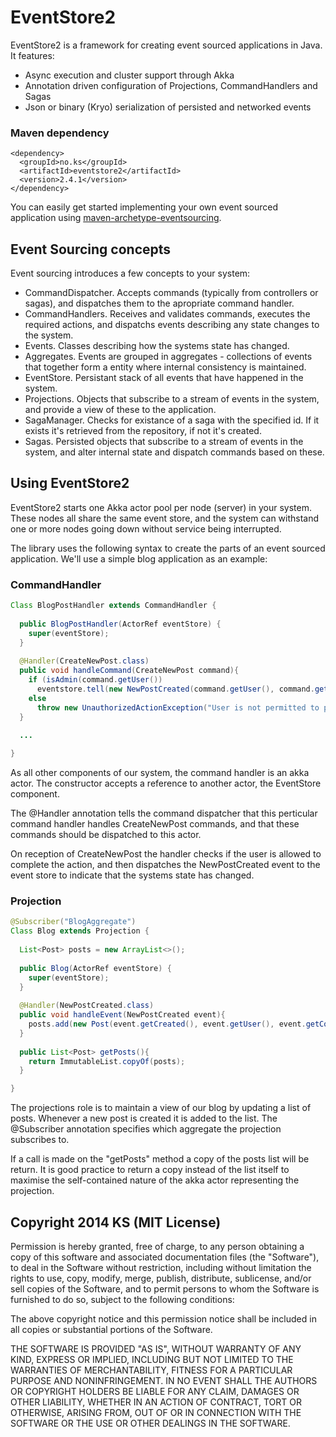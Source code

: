EventStore2
===========

EventStore2 is a framework for creating event sourced applications in Java. It features:

* Async execution and cluster support through Akka
* Annotation driven configuration of Projections, CommandHandlers and Sagas
* Json or binary (Kryo) serialization of persisted and networked events

### Maven dependency
```
<dependency>
  <groupId>no.ks</groupId>
  <artifactId>eventstore2</artifactId>
  <version>2.4.1</version>
</dependency>
```
You can easily get started implementing your own event sourced application using [maven-archetype-eventsourcing](https://github.com/bouvet-openlab/maven-archetype-eventsourcing/).

Event Sourcing concepts
-----------------------

Event sourcing introduces a few concepts to your system:

* CommandDispatcher. Accepts commands (typically from controllers or sagas), and dispatches them to the apropriate command handler.
* CommandHandlers. Receives and validates commands, executes the required actions, and dispatchs events describing any state changes to the system.
* Events. Classes describing how the systems state has changed.
* Aggregates. Events are grouped in aggregates - collections of events that together form a entity where internal consistency is maintained.
* EventStore. Persistant stack of all events that have happened in the system.
* Projections. Objects that subscribe to a stream of events in the system, and provide a view of these to the application.
* SagaManager. Checks for existance of a saga with the specified id. If it exists it's retrieved from the repository, if not it's created.
* Sagas. Persisted objects that subscribe to a stream of events in the system, and alter internal state and dispatch commands based on these.

Using EventStore2
-----------------

EventStore2 starts one Akka actor pool per node (server) in your system. These nodes all share the same event store, and the system can withstand one or more nodes going down without service being interrupted. 

The library uses the following syntax to create the parts of an event sourced application. We'll use a simple blog application as an example:

### CommandHandler
```java
Class BlogPostHandler extends CommandHandler {
  
  public BlogPostHandler(ActorRef eventStore) {
    super(eventStore);
  }
  
  @Handler(CreateNewPost.class)
  public void handleCommand(CreateNewPost command){
    if (isAdmin(command.getUser())
      eventstore.tell(new NewPostCreated(command.getUser(), command.getContent);
    else
      throw new UnauthorizedActionException("User is not permitted to post to this blog");
  }
  
  ...

}
```
As all other components of our system, the command handler is an akka actor. The constructor accepts a reference to another actor, the EventStore component. 

The @Handler annotation tells the command dispatcher that this perticular command handler handles CreateNewPost commands, and that these commands should be dispatched to this actor.

On reception of CreateNewPost the handler checks if the user is allowed to complete the action, and then dispatches the NewPostCreated event to the event store to indicate that the systems state has changed.

### Projection
```java
@Subscriber("BlogAggregate")
Class Blog extends Projection {
  
  List<Post> posts = new ArrayList<>();
  
  public Blog(ActorRef eventStore) {
    super(eventStore);
  }
  
  @Handler(NewPostCreated.class)
  public void handleEvent(NewPostCreated event){
    posts.add(new Post(event.getCreated(), event.getUser(), event.getContent());   
  }
  
  public List<Post> getPosts(){
    return ImmutableList.copyOf(posts);
  }

}
```
The projections role is to maintain a view of our blog by updating a list of posts. Whenever a new post is created it is added to the list. The @Subscriber annotation specifies which aggregate the projection subscribes to.

If a call is made on the "getPosts" method a copy of the posts list will be return. It is good practice to return a copy instead of the list itself to maximise the self-contained nature of the akka actor representing the projection.



Copyright 2014 KS (MIT License)
-------------------------------

Permission is hereby granted, free of charge, to any person obtaining a copy
of this software and associated documentation files (the "Software"), to deal
in the Software without restriction, including without limitation the rights
to use, copy, modify, merge, publish, distribute, sublicense, and/or sell
copies of the Software, and to permit persons to whom the Software is
furnished to do so, subject to the following conditions:

The above copyright notice and this permission notice shall be included in
all copies or substantial portions of the Software.

THE SOFTWARE IS PROVIDED "AS IS", WITHOUT WARRANTY OF ANY KIND, EXPRESS OR
IMPLIED, INCLUDING BUT NOT LIMITED TO THE WARRANTIES OF MERCHANTABILITY,
FITNESS FOR A PARTICULAR PURPOSE AND NONINFRINGEMENT. IN NO EVENT SHALL THE
AUTHORS OR COPYRIGHT HOLDERS BE LIABLE FOR ANY CLAIM, DAMAGES OR OTHER
LIABILITY, WHETHER IN AN ACTION OF CONTRACT, TORT OR OTHERWISE, ARISING FROM,
OUT OF OR IN CONNECTION WITH THE SOFTWARE OR THE USE OR OTHER DEALINGS IN
THE SOFTWARE.
